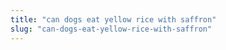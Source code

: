 ```yaml
---
title: "can dogs eat yellow rice with saffron"
slug: "can-dogs-eat-yellow-rice-with-saffron"
---
```


